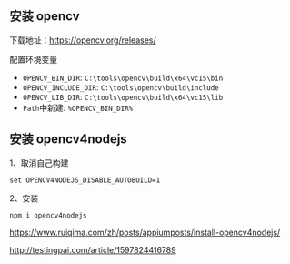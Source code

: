 



## 安装 opencv

下载地址：https://opencv.org/releases/



配置环境变量

- `OPENCV_BIN_DIR`: `C:\tools\opencv\build\x64\vc15\bin`
- `OPENCV_INCLUDE_DIR`: `C:\tools\opencv\build\include`
- `OPENCV_LIB_DIR`: `C:\tools\opencv\build\x64\vc15\lib`
- `Path`中新建: `%OPENCV_BIN_DIR%`



## 安装 opencv4nodejs

1、取消自己构建

`set OPENCV4NODEJS_DISABLE_AUTOBUILD=1`

2、安装

```
npm i opencv4nodejs
```





https://www.ruiqima.com/zh/posts/appiumposts/install-opencv4nodejs/



http://testingpai.com/article/1597824416789